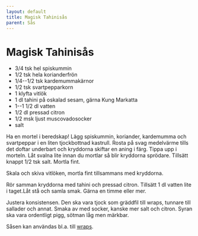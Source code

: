 ```yaml
---
layout: default
title: Magisk Tahinisås
parent: Sås
---
```


# Magisk Tahinisås

-   3/4 tsk hel spiskummin
-   1/2 tsk hela korianderfrön
-   1/4--1/2 tsk kardemummakärnor
-   1/2 tsk svartpepparkorn
-   1 klyfta vitlök
-   1 dl tahini på oskalad sesam, gärna Kung Markatta
-   1--1 1/2 dl vatten
-   1/2 dl pressad citron
-   1/2 msk ljust muscovadosocker
-   salt

Ha en mortel i beredskap! Lägg spiskummin, koriander, kardemumma och
svartpeppar i en liten tjockbottnad kastrull. Rosta på svag medelvärme
tills det doftar underbart och kryddorna skiftar en aning i färg. Tippa
upp i morteln. Låt svalna lite innan du mortlar så blir kryddorna
sprödare. Tillsätt knappt 1/2 tsk salt. Mortla fint.

Skala och skiva vitlöken, mortla fint tillsammans med kryddorna.

Rör samman kryddorna med tahini och pressad citron. Tillsätt 1 dl vatten
lite i taget.Låt stå och samla smak. Gärna en timme eller mer.

Justera konsistensen. Den ska vara tjock som gräddfil till wraps,
tunnare till sallader och annat. Smaka av med socker, kanske mer salt
och citron. Syran ska vara ordentligt pigg, sötman låg men märkbar.

Såsen kan användas bl.a. till
[wraps](http://taffel.se/recept/wrap-med-tahinisas-och-rodkal).

